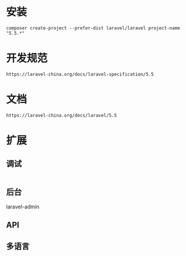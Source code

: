 # 安装

```
composer create-project --prefer-dist laravel/laravel project-name "5.5.*"
```

# 开发规范

```
https://laravel-china.org/docs/laravel-specification/5.5
```

# 文档

```
https://laravel-china.org/docs/laravel/5.5
```

# 扩展

## 调试

```

```

## 后台

laravel-admin

## API

## 多语言

## 
